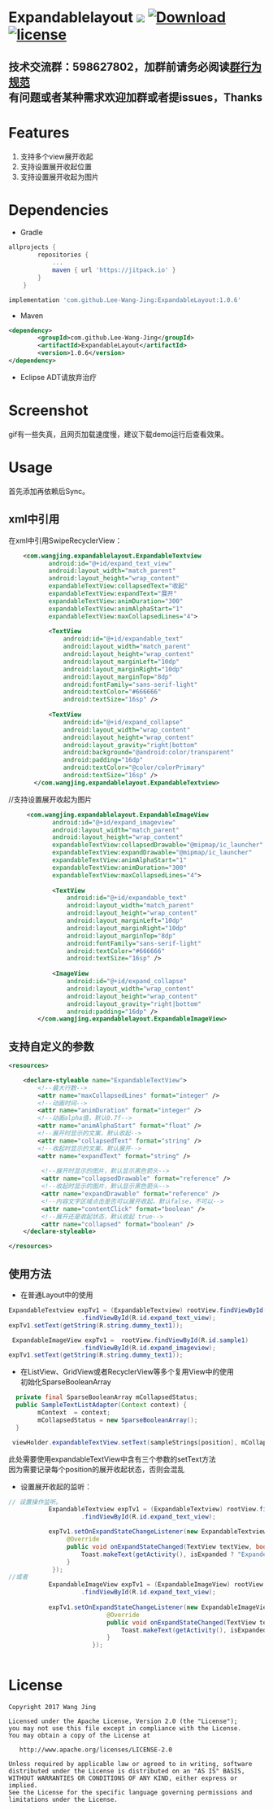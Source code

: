 # Expandablelayout [![](https://ci.novoda.com/buildStatus/icon?job=bintray-release)](https://ci.novoda.com/job/bintray-release/lastBuild/console) [![Download](https://api.bintray.com/packages/wangjinggm/maven/expandablelayout/images/download.svg) ](https://bintray.com/wangjinggm/maven/expandablelayout/_latestVersion) [![license](http://img.shields.io/badge/license-Apache2.0-brightgreen.svg?style=flat)](https://github.com/Lee-Wang-Jing/ExpandableLayout/blob/master/LICENSE) 

技术交流群：598627802，加群前请务必阅读[群行为规范](https://github.com/Lee-Wang-Jing/GroupStandard)     
有问题或者某种需求欢迎加群或者提issues，Thanks
----
# Features
1. 支持多个view展开收起
2. 支持设置展开收起位置
3. 支持设置展开收起为图片


# Dependencies
* Gradle
```groovy
allprojects {
		repositories {
			...
			maven { url 'https://jitpack.io' }
		}
	}
```
	
```groovy
implementation 'com.github.Lee-Wang-Jing:ExpandableLayout:1.0.6'
```
* Maven
```xml
<dependency>
	    <groupId>com.github.Lee-Wang-Jing</groupId>
	    <artifactId>ExpandableLayout</artifactId>
	    <version>1.0.6</version>
</dependency>
```

* Eclipse ADT请放弃治疗

# Screenshot
gif有一些失真，且网页加载速度慢，建议下载demo运行后查看效果。  

# Usage
首先添加再依赖后Sync。

## xml中引用
在xml中引用SwipeRecyclerView：
```xml
    <com.wangjing.expandablelayout.ExpandableTextview
           android:id="@+id/expand_text_view"
           android:layout_width="match_parent"
           android:layout_height="wrap_content"
           expandableTextView:collapsedText="收起"
           expandableTextView:expandText="展开"
           expandableTextView:animDuration="300"
           expandableTextView:animAlphaStart="1"
           expandableTextView:maxCollapsedLines="4">
   
           <TextView
               android:id="@+id/expandable_text"
               android:layout_width="match_parent"
               android:layout_height="wrap_content"
               android:layout_marginLeft="10dp"
               android:layout_marginRight="10dp"
               android:layout_marginTop="8dp"
               android:fontFamily="sans-serif-light"
               android:textColor="#666666"
               android:textSize="16sp" />
   
           <TextView
               android:id="@+id/expand_collapse"
               android:layout_width="wrap_content"
               android:layout_height="wrap_content"
               android:layout_gravity="right|bottom"
               android:background="@android:color/transparent"
               android:padding="16dp"
               android:textColor="@color/colorPrimary"
               android:textSize="16sp" />
       </com.wangjing.expandablelayout.ExpandableTextview>
```
//支持设置展开收起为图片
```xml
     <com.wangjing.expandablelayout.ExpandableImageView
            android:id="@+id/expand_imageview"
            android:layout_width="match_parent"
            android:layout_height="wrap_content"
            expandableTextView:collapsedDrawable="@mipmap/ic_launcher"
            expandableTextView:expandDrawable="@mipmap/ic_launcher"
            expandableTextView:animAlphaStart="1"
            expandableTextView:animDuration="300"
            expandableTextView:maxCollapsedLines="4">
    
            <TextView
                android:id="@+id/expandable_text"
                android:layout_width="match_parent"
                android:layout_height="wrap_content"
                android:layout_marginLeft="10dp"
                android:layout_marginRight="10dp"
                android:layout_marginTop="8dp"
                android:fontFamily="sans-serif-light"
                android:textColor="#666666"
                android:textSize="16sp" />
    
            <ImageView
                android:id="@+id/expand_collapse"
                android:layout_width="wrap_content"
                android:layout_height="wrap_content"
                android:layout_gravity="right|bottom"
                android:padding="16dp" />
        </com.wangjing.expandablelayout.ExpandableImageView>
```
## 支持自定义的参数
```xml
<resources>

    <declare-styleable name="ExpandableTextView">
        <!--最大行数-->
        <attr name="maxCollapsedLines" format="integer" />
        <!--动画时间-->
        <attr name="animDuration" format="integer" />
        <!--动画alpha值，默认0.7f-->
        <attr name="animAlphaStart" format="float" />
        <!--展开时显示的文案，默认收起-->
        <attr name="collapsedText" format="string" />
        <!--收起时显示的文案，默认展开-->
        <attr name="expandText" format="string" />
        
         <!--展开时显示的图片，默认显示黑色箭头-->
         <attr name="collapsedDrawable" format="reference" />
         <!--收起时显示的图片，默认显示黑色箭头-->
         <attr name="expandDrawable" format="reference" />
         <!--内容文字区域点击是否可以展开收起，默认false，不可以-->
         <attr name="contentClick" format="boolean" />
         <!--展开还是收起状态，默认收起 true-->
         <attr name="collapsed" format="boolean" />
    </declare-styleable>

</resources>
```

## 使用方法

* 在普通Layout中的使用 
```java
ExpandableTextview expTv1 = (ExpandableTextview) rootView.findViewById(R.id.sample1)
                    .findViewById(R.id.expand_text_view);
expTv1.setText(getString(R.string.dummy_text1));

 ExpandableImageView expTv1 =  rootView.findViewById(R.id.sample1)
                    .findViewById(R.id.expand_imageview);
expTv1.setText(getString(R.string.dummy_text1));
```
* 在ListView、GridView或者RecyclerView等多个复用View中的使用     
初始化SparseBooleanArray
```java
  private final SparseBooleanArray mCollapsedStatus;
  public SampleTextListAdapter(Context context) {
        mContext  = context;
        mCollapsedStatus = new SparseBooleanArray();
  }
```
   
```java
 viewHolder.expandableTextView.setText(sampleStrings[position], mCollapsedStatus, position);
```
此处需要使用expandableTextView中含有三个参数的setText方法     
因为需要记录每个position的展开收起状态，否则会混乱

* 设置展开收起的监听：
```java
// 设置操作监听。
           ExpandableTextview expTv1 = (ExpandableTextview) rootView.findViewById(R.id.sample1)
                    .findViewById(R.id.expand_text_view);

           expTv1.setOnExpandStateChangeListener(new ExpandableTextview.OnExpandStateChangeListener() {
                @Override
                public void onExpandStateChanged(TextView textView, boolean isExpanded) {
                    Toast.makeText(getActivity(), isExpanded ? "Expanded" : "Collapsed", Toast.LENGTH_SHORT).show();
                }
            });
//或者
           ExpandableImageView expTv1 = (ExpandableImageView) rootView.findViewById(R.id.sample1)
                    .findViewById(R.id.expand_text_view);
           
           expTv1.setOnExpandStateChangeListener(new ExpandableImageView.OnExpandStateChangeListener() {
                           @Override
                           public void onExpandStateChanged(TextView textView, boolean isExpanded) {
                               Toast.makeText(getActivity(), isExpanded ? "Expanded" : "Collapsed", Toast.LENGTH_SHORT).show();
                           }
                       });
 

```

# License
```text
Copyright 2017 Wang Jing

Licensed under the Apache License, Version 2.0 (the "License");
you may not use this file except in compliance with the License.
You may obtain a copy of the License at

   http://www.apache.org/licenses/LICENSE-2.0

Unless required by applicable law or agreed to in writing, software
distributed under the License is distributed on an "AS IS" BASIS,
WITHOUT WARRANTIES OR CONDITIONS OF ANY KIND, either express or implied.
See the License for the specific language governing permissions and
limitations under the License.
```